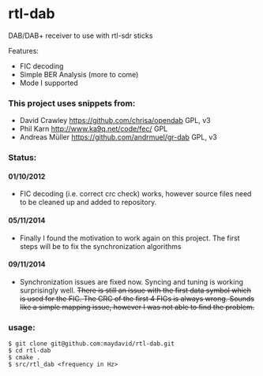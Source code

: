 # rtl-dab

DAB/DAB+ receiver to use with rtl-sdr sticks

Features:
* FIC decoding
* Simple BER Analysis (more to come)
* Mode I supported

### This project uses snippets from:

* David Crawley https://github.com/chrisa/opendab GPL, v3
* Phil Karn http://www.ka9q.net/code/fec/ GPL
* Andreas Müller https://github.com/andrmuel/gr-dab GPL, v3


### Status:

#### 01/10/2012

* FIC decoding (i.e. correct crc check) works, however source files need to be cleaned up and added to repository.

#### 05/11/2014

* Finally I found the motivation to work again on this project. The first steps will be to fix the synchronization algorithms

#### 09/11/2014

* Synchronization issues are fixed now. Syncing and tuning is working surprisingly well. ~~There is still an issue with the first data symbol which is used for the FIC. The CRC of the first 4 FIGs is always wrong. Sounds like a simple mapping issue, however I was not able to find the problem.~~



### usage:

 ```
 $ git clone git@github.com:maydavid/rtl-dab.git
 $ cd rtl-dab
 $ cmake .
 $ src/rtl_dab <frequency in Hz>
 ```
 
